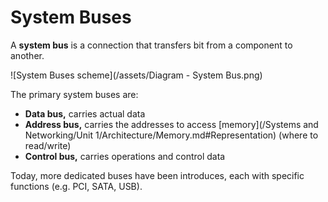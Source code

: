 # System Buses

A **system bus** is a connection that transfers bit from a component to another.

![System Buses scheme](/assets/Diagram - System Bus.png)

The primary system buses are:
- **Data bus,** carries actual data
- **Address bus,** carries the addresses to access [memory](/Systems and Networking/Unit 1/Architecture/Memory.md#Representation) (where to read/write)
-  **Control bus,** carries operations and control data

Today, more dedicated buses have been introduces, each with specific functions (e.g. PCI, SATA, USB).
